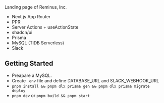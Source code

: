 Landing page of Reminus, Inc.

* Next.js App Router
* PPR
* Server Actions + useActionState
* shadcn/ui
* Prisma
* MySQL (TiDB Serverless)
* Slack

## Getting Started

* Preapare a MySQL.
* Create `.env` file and define DATABASE_URL and SLACK_WEBHOOK_URL
* `pnpm install && pnpm dlx prisma gen && pnpm dlx prisma migrate deploy`
* `pnpm dev` or `pnpm build && pnpm start`
